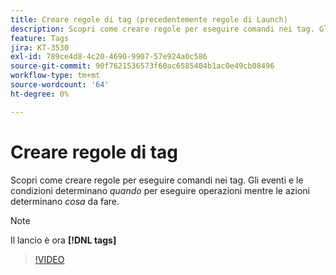 ```yaml
---
title: Creare regole di tag (precedentemente regole di Launch)
description: Scopri come creare regole per eseguire comandi nei tag. Gli eventi e le condizioni determinano *quando* eseguire determinate operazioni mentre le azioni determinano *cosa* eseguire.
feature: Tags
jira: KT-3530
exl-id: 789ce4d8-4c20-4690-9907-57e924a0c586
source-git-commit: 90f7621536573f60ac6585404b1ac0e49cb08496
workflow-type: tm+mt
source-wordcount: '64'
ht-degree: 0%

---
```


# Creare regole di tag

Scopri come creare regole per eseguire comandi nei tag. Gli eventi e le condizioni determinano *quando* per eseguire operazioni mentre le azioni determinano *cosa* da fare.

>[!NOTE]
>
> Il lancio è ora **[!DNL tags]**

>[!VIDEO](https://video.tv.adobe.com/v/28730/?quality=12&learn=on)
